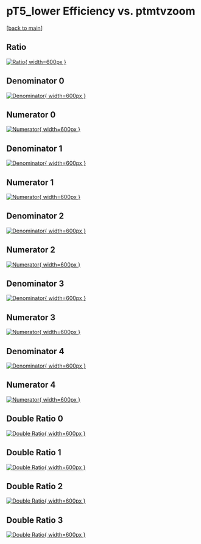 # pT5_lower Efficiency vs. ptmtvzoom

[[back to main](./)]



## Ratio

[![Ratio](../mtv/var/pT5_lower_vtr_0_0_eff_ptmtvzoom.png){ width=600px }](../mtv/var/pT5_lower_vtr_0_0_eff_ptmtvzoom.pdf)

## Denominator 0

[![Denominator](../mtv/den/pT5_lower_vtr_0_0_eff_ptmtvzoom_den0.png){ width=600px }](../mtv/den/pT5_lower_vtr_0_0_eff_ptmtvzoom_den0.pdf)

## Numerator 0

[![Numerator](../mtv/num/pT5_lower_vtr_0_0_eff_ptmtvzoom_num0.png){ width=600px }](../mtv/num/pT5_lower_vtr_0_0_eff_ptmtvzoom_num0.pdf)

## Denominator 1

[![Denominator](../mtv/den/pT5_lower_vtr_0_0_eff_ptmtvzoom_den1.png){ width=600px }](../mtv/den/pT5_lower_vtr_0_0_eff_ptmtvzoom_den1.pdf)

## Numerator 1

[![Numerator](../mtv/num/pT5_lower_vtr_0_0_eff_ptmtvzoom_num1.png){ width=600px }](../mtv/num/pT5_lower_vtr_0_0_eff_ptmtvzoom_num1.pdf)

## Denominator 2

[![Denominator](../mtv/den/pT5_lower_vtr_0_0_eff_ptmtvzoom_den2.png){ width=600px }](../mtv/den/pT5_lower_vtr_0_0_eff_ptmtvzoom_den2.pdf)

## Numerator 2

[![Numerator](../mtv/num/pT5_lower_vtr_0_0_eff_ptmtvzoom_num2.png){ width=600px }](../mtv/num/pT5_lower_vtr_0_0_eff_ptmtvzoom_num2.pdf)

## Denominator 3

[![Denominator](../mtv/den/pT5_lower_vtr_0_0_eff_ptmtvzoom_den3.png){ width=600px }](../mtv/den/pT5_lower_vtr_0_0_eff_ptmtvzoom_den3.pdf)

## Numerator 3

[![Numerator](../mtv/num/pT5_lower_vtr_0_0_eff_ptmtvzoom_num3.png){ width=600px }](../mtv/num/pT5_lower_vtr_0_0_eff_ptmtvzoom_num3.pdf)

## Denominator 4

[![Denominator](../mtv/den/pT5_lower_vtr_0_0_eff_ptmtvzoom_den4.png){ width=600px }](../mtv/den/pT5_lower_vtr_0_0_eff_ptmtvzoom_den4.pdf)

## Numerator 4

[![Numerator](../mtv/num/pT5_lower_vtr_0_0_eff_ptmtvzoom_num4.png){ width=600px }](../mtv/num/pT5_lower_vtr_0_0_eff_ptmtvzoom_num4.pdf)

## Double Ratio 0

[![Double Ratio](../mtv/ratio/pT5_lower_vtr_0_0_eff_ptmtvzoom_ratio0.png){ width=600px }](../mtv/ratio/pT5_lower_vtr_0_0_eff_ptmtvzoom_ratio0.pdf)

## Double Ratio 1

[![Double Ratio](../mtv/ratio/pT5_lower_vtr_0_0_eff_ptmtvzoom_ratio1.png){ width=600px }](../mtv/ratio/pT5_lower_vtr_0_0_eff_ptmtvzoom_ratio1.pdf)

## Double Ratio 2

[![Double Ratio](../mtv/ratio/pT5_lower_vtr_0_0_eff_ptmtvzoom_ratio2.png){ width=600px }](../mtv/ratio/pT5_lower_vtr_0_0_eff_ptmtvzoom_ratio2.pdf)

## Double Ratio 3

[![Double Ratio](../mtv/ratio/pT5_lower_vtr_0_0_eff_ptmtvzoom_ratio3.png){ width=600px }](../mtv/ratio/pT5_lower_vtr_0_0_eff_ptmtvzoom_ratio3.pdf)

